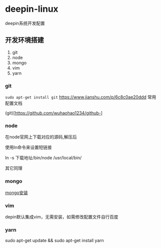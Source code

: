 # deepin-linux
deepin系统开发配置

## 开发环境搭建

1. git
2. node
3. mongo
4. vim
5. yarn

### git

`sudo apt-get install git`
https://www.jianshu.com/p/6c8c0ae20ddd
常用配置文档

(git)[https://github.com/wuhaohao1234/github-]

### node

在node官网上下载对应的源码,解压后

使用ln命令来设置短链接

ln -s 下载地址/bin/node /usr/local/bin/

其它同理

### mongo

[mongo安装](https://www.jianshu.com/p/8b9ec51a3a31)

### vim

depin默认集成vim，无需安装，如需修改配置文件自行百度

### yarn
sudo apt-get update && sudo apt-get install yarn


